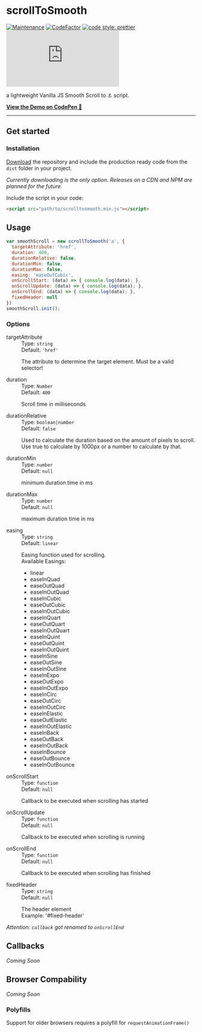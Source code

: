 # scrollToSmooth
[![Maintenance](https://img.shields.io/badge/Maintained%3F-yes-green.svg)](https://GitHub.com/Naereen/StrapDown.js/graphs/commit-activity)
[![CodeFactor](https://www.codefactor.io/repository/github/bfiessinger/scrolltosmooth/badge)](https://www.codefactor.io/repository/github/bfiessinger/scrolltosmooth)
[![code style: prettier](https://img.shields.io/badge/code_style-prettier-ff69b4.svg?style=flat-square)](https://github.com/prettier/prettier)
[![Filesize](https://badge-size.herokuapp.com/Naereen/StrapDown.js/master/strapdown.min.js)](https://github.com/bfiessinger/scrollToSmooth/blob/master/dist/scrolltosmooth.min.js)


a lightweight Vanilla JS Smooth Scroll to ⚓ script.

**[View the Demo on CodePen 🎉](https://codepen.io/bastian_fiessinger/full/WNbyOBN "ScrollToSmooth on Codepen")**

<hr>

## Get started
### Installation
[Download](https://github.com/bfiessinger/scrollToSmooth/archive/master.zip) the repository and include the production ready code from the <code>dist</code> folder in your project.

*Currently downloading is the only option. Releases on a CDN and NPM are planned for the future.*

Include the script in your code:
```html
<script src="path/to/scrolltosmooth.min.js"></script>
```

## Usage
```javascript
var smoothScroll = new scrollToSmooth('a', {
  targetAttribute: 'href',
  duration: 400,
  durationRelative: false,
  durationMin: false,
  durationMax: false,
  easing: 'easeOutCubic',
  onScrollStart: (data) => { console.log(data); },
  onScrollUpdate: (data) => { console.log(data); },
  onScrollEnd: (data) => { console.log(data); },
  fixedHeader: null
})
smoothScroll.init();
```
### Options
<dl class="options">
  <dt>targetAttribute</dt>
  <dd>
    Type: <code>string</code><br>
    Default: <code>'href'</code>
    <p>
      The attribute to determine the target element. Must be a valid selector!
    </p>
  </dd>
  <dt>duration</dt>
  <dd>
    Type: <code>Number</code><br>
    Default: <code>400</code>
    <p>
      Scroll time in milliseconds
    </p>
  </dd>
  <dt>durationRelative</dt>
  <dd>
    Type: <code>boolean|number</code><br>
    Default: <code>false</code>
    <p>
      Used to calculate the duration based on the amount of pixels to scroll.<br>
      Use true to calculate by 1000px or a number to calculate by that.
    </p>
  </dd>
  <dt>durationMin</dt>
  <dd>
    Type: <code>number</code><br>
    Default: <code>null</code>
    <p>
      minimum duration time in ms
    </p>
  </dd>
  <dt>durationMax</dt>
  <dd>
    Type: <code>number</code><br>
    Default: <code>null</code>
    <p>
      maximum duration time in ms
    </p>
  </dd>
  <dt>easing</dt>
  <dd>
    Type: <code>string</code><br>
    Default: <code>linear</code>
    <p>
      Easing function used for scrolling.<br>
      Available Easings:
      <ul>
        <li>linear</li>
        <li>easeInQuad</li>
        <li>easeOutQuad</li>
        <li>easeInOutQuad</li>
        <li>easeInCubic</li>
        <li>easeOutCubic</li>
        <li>easeInOutCubic</li>
        <li>easeInQuart</li>
        <li>easeOutQuart</li>
        <li>easeInOutQuart</li>
        <li>easeInQuint</li>
        <li>easeOutQuint</li>
        <li>easeInOutQuint</li>
        <li>easeInSine</li>
        <li>easeOutSine</li>
        <li>easeInOutSine</li>
        <li>easeInExpo</li>
        <li>easeOutExpo</li>
        <li>easeInOutExpo</li>
        <li>easeInCirc</li>
        <li>easeOutCirc</li>
        <li>easeInOutCirc</li>
        <li>easeInElastic</li>
        <li>easeOutElastic</li>
        <li>easeInOutElastic</li>
        <li>easeInBack</li>
        <li>easeOutBack</li>
        <li>easeInOutBack</li>
        <li>easeInBounce</li>
        <li>easeOutBounce</li>
        <li>easeInOutBounce</li>
      </ul>
    </p>
  </dd>
  <dt>onScrollStart</dt>
  <dd>
    Type: <code>function</code><br>
    Default: <code>null</code>
    <p>
      Callback to be executed when scrolling has started
    </p>
  </dd>
  <dt>onScrollUpdate</dt>
  <dd>
    Type: <code>function</code><br>
    Default: <code>null</code>
    <p>
      Callback to be executed when scrolling is running
    </p>
  </dd>
  <dt>onScrollEnd</dt>
  <dd>
    Type: <code>function</code><br>
    Default: <code>null</code>
    <p>
      Callback to be executed when scrolling has finished
    </p>
  </dd>  
  <dt>fixedHeader</dt>
  <dd>
    Type: <code>string</code><br>
    Default: <code>null</code>
    <p>
      The header element<br>
      Example: '#fixed-header'
    </p>
  </dd>
</dl>

*Attention: `callback` got renamed to `onScrollEnd`*

## Callbacks
*Coming Soon*

## Browser Compability
*Coming Soon*

### Polyfills
Support for older browsers requires a polyfill for <code>requestAnimationFrame()</code>
